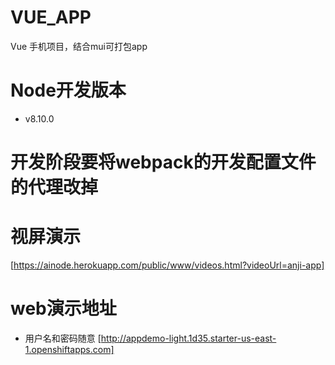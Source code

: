 # VUE_APP
Vue 手机项目，结合mui可打包app
# Node开发版本
* v8.10.0
# 开发阶段要将webpack的开发配置文件的代理改掉

# 视屏演示
[https://ainode.herokuapp.com/public/www/videos.html?videoUrl=anji-app]
# web演示地址
* 用户名和密码随意
[http://appdemo-light.1d35.starter-us-east-1.openshiftapps.com]

